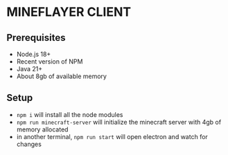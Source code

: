 # MINEFLAYER CLIENT

## Prerequisites
- Node.js 18+
- Recent version of NPM
- Java 21+
- About 8gb of available memory

## Setup
- `npm i` will install all the node modules
- `npm run minecraft-server` will initialize the minecraft server with 4gb of memory allocated
- in another terminal, `npm run start` will open electron and watch for changes
